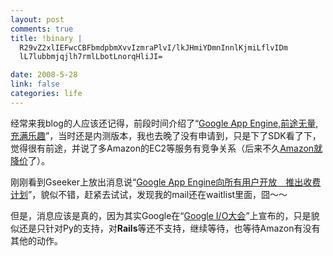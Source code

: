 ```yaml
--- 
layout: post
comments: true
title: !binary |
  R29vZ2xlIEFwcCBFbmdpbmXvvIzmraPlvI/lkJHmiYDmnInnlKjmiLflvIDm
  lL7lubbmjqjlh7rmlLbotLnorqHliJI=

date: 2008-5-28
link: false
categories: life
---
```

<p><img src="http://www.gseeker.com/50226711/google_appengine-logo.png" alt="" /><br />
经常来我blog的人应该还记得，前段时间介绍了&ldquo;<a href="http://iceskysl.1sters.com/?action=show&amp;id=253">Google App Engine,前途无量,充满乐趣</a>&rdquo;，当时还是内测版本，我也去晚了没有申请到，只是下了SDK看了下，觉得很有前途，并说了多Amazon的EC2等服务有竞争关系（后来不久<a href="http://iceskysl.1sters.com/?action=show&amp;id=262">Amazon就降价</a>了）。</p>
<p>刚刚看到Gseeker上放出消息说&ldquo;<a href="http://www.gseeker.com/50226711/google_app_enginecaee_149683.php">Google App Engine向所有用户开放　推出收费计划</a>&rdquo;，貌似不错，赶紧去试试，发现我的mail还在waitlist里面，囧～～</p>
<p>但是，消息应该是真的，因为其实Google在&ldquo;<a href="http://www.google.com/intl/en/press/annc/20080527_google_io.html">Google I/O大会</a>&rdquo;上宣布的，只是貌似还是只针对Py的支持，对<strong>Rails</strong>等还不支持，继续等待，也等待Amazon有没有其他的动作。</p>
